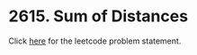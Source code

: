 # 2615. Sum of Distances

Click [here](https://leetcode.com/problems/sum-of-distances/) for the leetcode problem statement.
